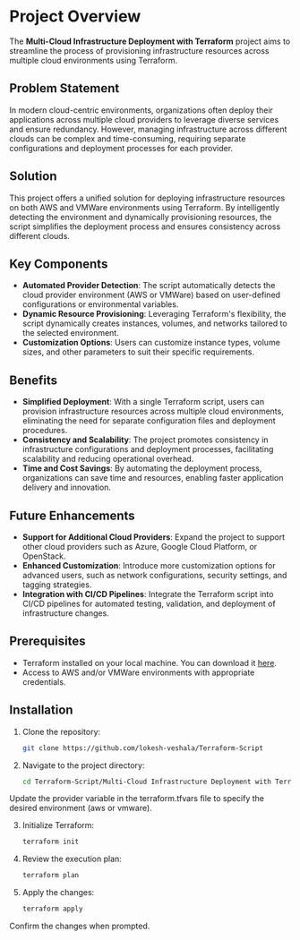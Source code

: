 # Project Overview

The **Multi-Cloud Infrastructure Deployment with Terraform** project aims to streamline the process of provisioning infrastructure resources across multiple cloud environments using Terraform.

## Problem Statement

In modern cloud-centric environments, organizations often deploy their applications across multiple cloud providers to leverage diverse services and ensure redundancy. However, managing infrastructure across different clouds can be complex and time-consuming, requiring separate configurations and deployment processes for each provider.

## Solution

This project offers a unified solution for deploying infrastructure resources on both AWS and VMWare environments using Terraform. By intelligently detecting the environment and dynamically provisioning resources, the script simplifies the deployment process and ensures consistency across different clouds.

## Key Components

- **Automated Provider Detection**: The script automatically detects the cloud provider environment (AWS or VMWare) based on user-defined configurations or environmental variables.
- **Dynamic Resource Provisioning**: Leveraging Terraform's flexibility, the script dynamically creates instances, volumes, and networks tailored to the selected environment.
- **Customization Options**: Users can customize instance types, volume sizes, and other parameters to suit their specific requirements.

## Benefits

- **Simplified Deployment**: With a single Terraform script, users can provision infrastructure resources across multiple cloud environments, eliminating the need for separate configuration files and deployment procedures.
- **Consistency and Scalability**: The project promotes consistency in infrastructure configurations and deployment processes, facilitating scalability and reducing operational overhead.
- **Time and Cost Savings**: By automating the deployment process, organizations can save time and resources, enabling faster application delivery and innovation.

## Future Enhancements

- **Support for Additional Cloud Providers**: Expand the project to support other cloud providers such as Azure, Google Cloud Platform, or OpenStack.
- **Enhanced Customization**: Introduce more customization options for advanced users, such as network configurations, security settings, and tagging strategies.
- **Integration with CI/CD Pipelines**: Integrate the Terraform script into CI/CD pipelines for automated testing, validation, and deployment of infrastructure changes.

## Prerequisites

- Terraform installed on your local machine. You can download it [here](https://www.terraform.io/downloads.html).
- Access to AWS and/or VMWare environments with appropriate credentials.

## Installation

1. Clone the repository:

   ```bash
   git clone https://github.com/lokesh-veshala/Terraform-Script

2. Navigate to the project directory:

   ```bash
   cd Terraform-Script/Multi-Cloud Infrastructure Deployment with Terraform

Update the provider variable in the terraform.tfvars file to specify the desired environment (aws or vmware).

3. Initialize Terraform:

   ```bash
   terraform init

4. Review the execution plan:

   ```bash
   terraform plan

5. Apply the changes:

   ```bash
   terraform apply

Confirm the changes when prompted.
